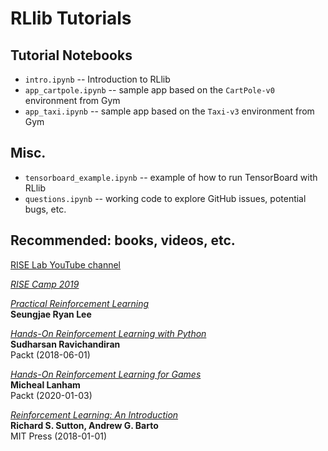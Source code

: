 # RLlib Tutorials

## Tutorial Notebooks

  * `intro.ipynb` -- Introduction to RLlib
  * `app_cartpole.ipynb` -- sample app based on the `CartPole-v0` environment from Gym
  * `app_taxi.ipynb` -- sample app based on the `Taxi-v3` environment from Gym


## Misc.

  * `tensorboard_example.ipynb` -- example of how to run TensorBoard with RLlib
  * `questions.ipynb` -- working code to explore GitHub issues, potential bugs, etc.


## Recommended: books, videos, etc.

[RISE Lab YouTube channel](https://www.youtube.com/channel/UCP2-wiA964pif0secCpPbfw/videos)

[*RISE Camp 2019*](https://risecamp.berkeley.edu/)

[*Practical Reinforcement Learning*](https://www.endtoend.ai/practical-rl/)  
**Seungjae Ryan Lee**

[*Hands-On Reinforcement Learning with Python*](https://learning.oreilly.com/library/view/hands-on-reinforcement-learning/9781788836524/)  
**Sudharsan Ravichandiran**  
Packt (2018-06-01)

[*Hands-On Reinforcement Learning for Games*](https://www.packtpub.com/game-development/hands-on-game-ai-with-python)  
**Micheal Lanham**  
Packt (2020-01-03)

[*Reinforcement Learning: An Introduction*](http://incompleteideas.net/book/bookdraft2018jan1.pdf)  
**Richard S. Sutton, Andrew G. Barto**  
MIT Press (2018-01-01)
